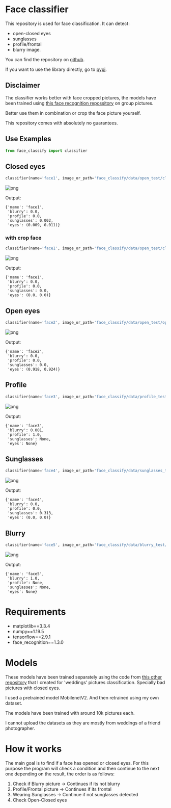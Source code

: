 # Face classifier
This repository is used for face classification. It can detect:

- open-closed eyes
- sunglasses
- profile/frontal
- blurry image.

You can find the repository on [github](https://github.com/jordi-zaragoza/face_classifier).

If you want to use the library directly, go to [pypi](https://pypi.org/project/face-classify).

## Disclaimer
The classifier works better with face cropped pictures, the models have been trained using [this face recognition repossitory](https://pypi.org/project/face-recognition/) on group pictures.

Better use them in combination or crop the face picture yourself.

This repository comes with absolutely no guarantees. 

## Use Examples
```python
from face_classify import classifier
```


## Closed eyes


```python
classifier(name='face1', image_or_path='face_classify/data/open_test/closed5.jpg')
```
![png](https://github.com/jordi-zaragoza/face_classifier/blob/main/face_classify/data/readme_files/TRY_IT_3_2.png?raw=true)

Output:

    {'name': 'face1',
     'blurry': 0.0,
     'profile': 0.0,
     'sunglasses': 0.002,
     'eyes': (0.009, 0.011)}

### with crop face

```python
classifier(name='face1', image_or_path='face_classify/data/open_test/closed5.jpg', crop_face = True)
```

![png](https://github.com/jordi-zaragoza/face_classifier/blob/main/face_classify/data/readme_files/TRY_IT_5_2.png?raw=true)

Output:

    {'name': 'face1',
     'blurry': 0.0,
     'profile': 0.0,
     'sunglasses': 0.0,
     'eyes': (0.0, 0.0)}



## Open eyes


```python
classifier(name='face2', image_or_path='face_classify/data/open_test/open2.jpg', crop_face = True)
```

![png](https://github.com/jordi-zaragoza/face_classifier/blob/main/face_classify/data/readme_files/TRY_IT_7_2.png?raw=true)

Output:   

    {'name': 'face2',
     'blurry': 0.0,
     'profile': 0.0,
     'sunglasses': 0.0,
     'eyes': (0.918, 0.924)}


## Profile


```python
classifier(name='face3', image_or_path='face_classify/data/profile_test/profile2.jpg', crop_face = True)
```

![png](https://github.com/jordi-zaragoza/face_classifier/blob/main/face_classify/data/readme_files/TRY_IT_9_2.png?raw=true)

Output:

    {'name': 'face3',
     'blurry': 0.001,
     'profile': 1.0,
     'sunglasses': None,
     'eyes': None}


## Sunglasses

```python
classifier(name='face4', image_or_path='face_classify/data/sunglasses_test/sunglass1.jpg', crop_face = True)
```

![png](https://github.com/jordi-zaragoza/face_classifier/blob/main/face_classify/data/readme_files/TRY_IT_11_2.png?raw=true)

Output:

    {'name': 'face4',
     'blurry': 0.0,
     'profile': 0.0,
     'sunglasses': 0.313,
     'eyes': (0.0, 0.0)}

## Blurry

```python
classifier(name='face5', image_or_path='face_classify/data/blurry_test/blurry12.jpg', crop_face = True)
```

![png](https://github.com/jordi-zaragoza/face_classifier/blob/main/face_classify/data/readme_files/TRY_IT_13_2.png?raw=true)

Output:

    {'name': 'face5',
     'blurry': 1.0,
     'profile': None,
     'sunglasses': None,
     'eyes': None}


# Requirements
- matplotlib==3.3.4
- numpy==1.19.5
- tensorflow==2.9.1
- face_recognition==1.3.0

# Models
These models have been trained separately using the code from [this other repository](https://github.com/jordi-zaragoza/pictures_classifier) that I created for 'weddings' pictures classification. Specially bad pictures with closed eyes.

I used a pretrained model MobilenetV2. And then retrained using my own dataset.

The models have been trained with around 10k pictures each.

I cannot upload the datasets as they are mostly from weddings of a friend photographer.

# How it works
The main goal is to find if a face has opened or closed eyes. 
For this purpose the program will check a condition and then continue to the next one depending on the result, the order is as follows:

1) Check if Blurry picture -> Continues if its not blurry
2) Profile/Frontal picture -> Continues if its frontal
3) Wearing Sunglasses -> Continue if not sunglasses detected
4) Check Open-Closed eyes




    



